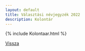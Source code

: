 ```yaml
---
layout: default
title: Választási névjegyzék 2022
description: Kolontár
---
```


{% include Kolontaar.html %}

[Vissza](./)